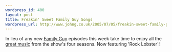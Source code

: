 ```yaml
--- 
wordpress_id: 400
layout: post
title: Freakin' Sweet Family Guy Songs
wordpress_url: http://www.johng.co.uk/2005/07/05/freakin-sweet-family-guy-songs/
---
```

In lieu of any new <a href="http://www.familyguy.com">Family Guy</a> episodes this week take time to enjoy all the <a href="http://www.fgmma.com/Gallery/Song/">great music</a>  from the show's four seasons. Now featuring 'Rock Lobster'!
